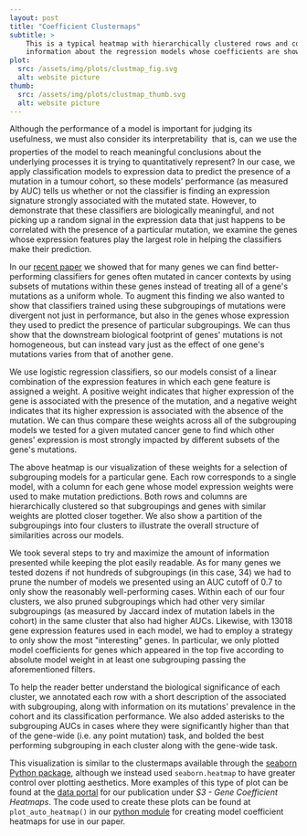 ```yaml
---
layout: post
title: "Coefficient Clustermaps"
subtitle: >
    This is a typical heatmap with hierarchically clustered rows and columns which we augmented with additional
    information about the regression models whose coefficients are shown. 
plot:
  src: /assets/img/plots/clustmap_fig.svg
  alt: website picture
thumb:
  src: /assets/img/plots/clustmap_thumb.svg
  alt: website picture
---
```


Although the performance of a model is important for judging its usefulness, we must also consider its interpretability &#151; that is, can we use the properties of the model to reach meaningful conclusions about the underlying processes it is trying to quantitatively represent? In our case, we apply classification models to expression data to predict the presence of a mutation in a tumour cohort, so these models' performance (as measured by AUC) tells us whether or not the classifier is finding an expression signature strongly associated with the mutated state. However, to demonstrate that these classifiers are biologically meaningful, and not picking up a random signal in the expression data that just happens to be correlated with the presence of a particular mutation, we examine the genes whose expression features play the largest role in helping the classifiers make their prediction.

In our [recent paper](https://bmcbioinformatics.biomedcentral.com/articles/10.1186/s12859-021-04147-y) we showed that for many genes we can find better-performing classifiers for genes often mutated in cancer contexts by using subsets of mutations within these genes instead of treating all of a gene's mutations as a uniform whole. To augment this finding we also wanted to show that classifiers trained using these subgroupings of mutations were divergent not just in performance, but also in the genes whose expression they used to predict the presence of particular subgroupings. We can thus show that the downstream biological footprint of genes' mutations is not homogeneous, but can instead vary just as the effect of one gene's mutations varies from that of another gene.

We use logistic regression classifiers, so our models consist of a linear combination of the expression features in which each gene feature is assigned a weight. A positive weight indicates that higher expression of the gene is associated with the presence of the mutation, and a negative weight indicates that its higher expression is associated with the absence of the mutation. We can thus compare these weights across all of the subgrouping models we tested for a given mutated cancer gene to find which other genes' expression is most strongly impacted by different subsets of the gene's mutations.

The above heatmap is our visualization of these weights for a selection of subgrouping models for a particular gene. Each row corresponds to a single model, with a column for each gene whose model expression weights were used to make mutation predictions. Both rows and columns are hierarchically clustered so that subgroupings and genes with similar weights are plotted closer together. We also show a partition of the subgroupings into four clusters to illustrate the overall structure of similarities across our models.

We took several steps to try and maximize the amount of information presented while keeping the plot easily readable. As for many genes we tested dozens if not hundreds of subgroupings (in this case, 34) we had to prune the number of models we presented using an AUC cutoff of 0.7 to only show the reasonably well-performing cases. Within each of our four clusters, we also pruned subgroupings which had other very similar subgroupings (as measured by Jaccard index of mutation labels in the cohort) in the same cluster that also had higher AUCs. Likewise, with 13018 gene expression features used in each model, we had to employ a strategy to only show the most "interesting" genes. In particular, we only plotted model coefficients for genes which appeared in the top five according to absolute model weight in at least one subgrouping passing the aforementioned filters.

To help the reader better understand the biological significance of each cluster, we annotated each row with a short description of the associated with subgrouping, along with information on its mutations' prevalence in the cohort and its classification performance. We also added asterisks to the subgrouping AUCs in cases where they were significantly higher than that of the gene-wide (i.e. any point mutation) task, and bolded the best performing subgrouping in each cluster along with the gene-wide task.

This visualization is similar to the clustermaps available through the [seaborn Python package](https://seaborn.pydata.org/generated/seaborn.clustermap.html), although we instead used `seaborn.heatmap` to have greater control over plotting aesthetics. More examples of this type of plot can be found at the [data portal](https://osf.io/28vxb/) for our publication under <i>S3 - Gene Coefficient Heatmaps</i>. The code used to create these plots can be found at `plot_auto_heatmap()` in our [python module](https://github.com/ohsu-comp-bio/dryads-research/blob/master/experiments/subgrouping_test/plot_models.py) for creating model coefficient heatmaps for use in our paper.

